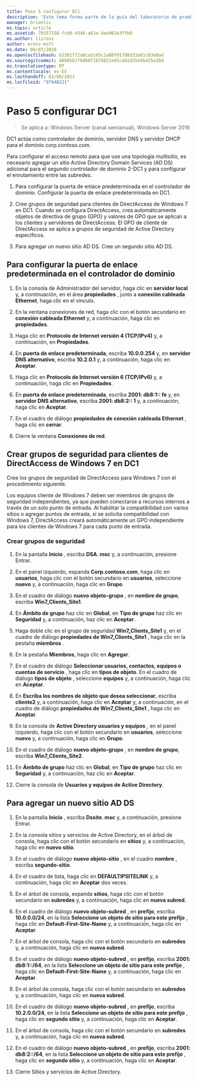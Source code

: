 ```yaml
---
title: Paso 5 configurar DC1
description: 'Este tema forma parte de la guía del laboratorio de pruebas: demostración de una implementación multisitio de DirectAccess para Windows Server 2016'
manager: brianlic
ms.topic: article
ms.assetid: 70357156-fcb0-4346-a61e-4ea963e3ffb0
ms.author: lizross
author: eross-msft
ms.date: 08/07/2020
ms.openlocfilehash: b2381f72a8ca2c65c1a80f01788d33a81c83e8ad
ms.sourcegitcommit: 40905b1f9d68f1b7d821e05cab2d35e9b425e38d
ms.translationtype: MT
ms.contentlocale: es-ES
ms.lasthandoff: 01/06/2021
ms.locfileid: "97948221"
---
```

# <a name="step-5-configure-dc1"></a>Paso 5 configurar DC1

>Se aplica a: Windows Server (canal semianual), Windows Server 2016

DC1 actúa como controlador de dominio, servidor DNS y servidor DHCP para el dominio corp.contoso.com.

Para configurar el acceso remoto para que use una topología multisitio, es necesario agregar un sitio Active Directory Domain Services (AD DS) adicional para el segundo controlador de dominio 2-DC1 y para configurar el enrutamiento entre las subredes.

1. Para configurar la puerta de enlace predeterminada en el controlador de dominio. Configurar la puerta de enlace predeterminada en DC1.

2. Cree grupos de seguridad para clientes de DirectAccess de Windows 7 en DC1. Cuando se configura DirectAccess, crea automáticamente objetos de directiva de grupo (GPO) y valores de GPO que se aplican a los clientes y servidores de DirectAccess. El GPO de cliente de DirectAccess se aplica a grupos de seguridad de Active Directory específicos.

3. Para agregar un nuevo sitio AD DS. Cree un segundo sitio AD DS.

## <a name="to-configure-the-default-gateway-on-the-domain-controller"></a>Para configurar la puerta de enlace predeterminada en el controlador de dominio

1.  En la consola de Administrador del servidor, haga clic en **servidor local** y, a continuación, en el área **propiedades** , junto a **conexión cableada Ethernet**, haga clic en el vínculo.

2.  En la ventana conexiones de red, haga clic con el botón secundario en **conexión cableada Ethernet** y, a continuación, haga clic en **propiedades**.

3.  Haga clic en **Protocolo de Internet versión 4 (TCP/IPv4)** y, a continuación, en **Propiedades**.

4.  En **puerta de enlace predeterminada**, escriba **10.0.0.254** y, en **servidor DNS alternativo**, escriba **10.2.0.1** y, a continuación, haga clic en **Aceptar**.

5.  Haga clic en **Protocolo de Internet versión 6 (TCP/IPv6)** y, a continuación, haga clic en **Propiedades**.

6.  En **puerta de enlace predeterminada**, escriba **2001: db8:1:: fe** y, en **servidor DNS alternativo**, escriba **2001: db8:2:: 1** y, a continuación, haga clic en **Aceptar**.

7.  En el cuadro de diálogo **propiedades de conexión cableada Ethernet** , haga clic en **cerrar**.

8.  Cierre la ventana **Conexiones de red**.

## <a name="create-security-groups-for-windows-7-directaccess-clients-on-dc1"></a>Crear grupos de seguridad para clientes de DirectAccess de Windows 7 en DC1
Cree los grupos de seguridad de DirectAccess para Windows 7 con el procedimiento siguiente.

 Los equipos cliente de Windows 7 deben ser miembros de grupos de seguridad independientes, ya que pueden conectarse a recursos internos a través de un solo punto de entrada. Al habilitar la compatibilidad con varios sitios o agregar puntos de entrada, si se solicita compatibilidad con Windows 7, DirectAccess creará automáticamente un GPO independiente para los clientes de Windows 7 para cada punto de entrada.

### <a name="create-security-groups"></a>Crear grupos de seguridad

1.  En la pantalla **Inicio** , escriba **DSA. msc** y, a continuación, presione Entrar.

2.  En el panel izquierdo, expanda **Corp.contoso.com**, haga clic en **usuarios**, haga clic con el botón secundario en **usuarios**, seleccione **nuevo** y, a continuación, haga clic en **Grupo**.

3.  En el cuadro de diálogo **nuevo objeto-grupo** , en **nombre de grupo**, escriba **Win7_Clients_Site1**.

4.  En **Ámbito de grupo** haz clic en **Global**, en **Tipo de grupo** haz clic en **Seguridad** y, a continuación, haz clic en **Aceptar**.

5.  Haga doble clic en el grupo de seguridad **Win7_Clients_Site1** y, en el cuadro de diálogo **propiedades de Win7_Clients_Site1** , haga clic en la pestaña **miembros** .

6.  En la pestaña **Miembros**, haga clic en **Agregar**.

7.  En el cuadro de diálogo **Seleccionar usuarios, contactos, equipos o cuentas de servicio** , haga clic en **tipos de objeto**. En el cuadro de diálogo **tipos de objeto** , seleccione **equipos** y, a continuación, haga clic en **Aceptar**.

8.  En **Escriba los nombres de objeto que desea seleccionar**, escriba **cliente2** y, a continuación, haga clic en **Aceptar** y, a continuación, en el cuadro de diálogo **propiedades de Win7_Clients_Site1** , haga clic en **Aceptar**.

9. En la consola de **Active Directory usuarios y equipos** , en el panel izquierdo, haga clic con el botón secundario en **usuarios**, seleccione **nuevo** y, a continuación, haga clic en **Grupo**.

10. En el cuadro de diálogo **nuevo objeto-grupo** , en **nombre de grupo**, escriba **Win7_Clients_Site2**.

11. En **Ámbito de grupo** haz clic en **Global**, en **Tipo de grupo** haz clic en **Seguridad** y, a continuación, haz clic en **Aceptar**.

12. Cierre la consola de **Usuarios y equipos de Active Directory**.

## <a name="to-add-a-new-ad-ds-site"></a>Para agregar un nuevo sitio AD DS

1.  En la pantalla **Inicio** , escriba **Dssite. msc** y, a continuación, presione Entrar.

2.  En la consola sitios y servicios de Active Directory, en el árbol de consola, haga clic con el botón secundario en **sitios** y, a continuación, haga clic en **nuevo sitio**.

3.  En el cuadro de diálogo **nuevo objeto-sitio** , en el cuadro **nombre** , escriba **segundo-sitio**.

4.  En el cuadro de lista, haga clic en **DEFAULTIPSITELINK** y, a continuación, haga clic en **Aceptar** dos veces.

5.  En el árbol de consola, expanda **sitios**, haga clic con el botón secundario en **subredes** y, a continuación, haga clic en **nueva subred**.

6.  En el cuadro de diálogo **nuevo objeto-subred** , en **prefijo**, escriba **10.0.0.0/24**, en la lista **Seleccione un objeto de sitio para este prefijo** , haga clic en **Default-First-Site-Name** y, a continuación, haga clic en **Aceptar**.

7.  En el árbol de consola, haga clic con el botón secundario en **subredes** y, a continuación, haga clic en **nueva subred**.

8.  En el cuadro de diálogo **nuevo objeto-subred** , en **prefijo**, escriba **2001: db8:1::/64**, en la lista **Seleccione un objeto de sitio para este prefijo** , haga clic en **Default-First-Site-Name** y, a continuación, haga clic en **Aceptar**.

9. En el árbol de consola, haga clic con el botón secundario en **subredes** y, a continuación, haga clic en **nueva subred**.

10. En el cuadro de diálogo **nuevo objeto-subred** , en **prefijo**, escriba **10.2.0.0/24**, en la lista **Seleccione un objeto de sitio para este prefijo** , haga clic en **segundo sitio** y, a continuación, haga clic en **Aceptar**.

11. En el árbol de consola, haga clic con el botón secundario en **subredes** y, a continuación, haga clic en **nueva subred**.

12. En el cuadro de diálogo **nuevo objeto-subred** , en **prefijo**, escriba **2001: db8:2::/64**, en la lista **Seleccione un objeto de sitio para este prefijo** , haga clic en **segundo sitio** y, a continuación, haga clic en **Aceptar**.

13. Cierre Sitios y servicios de Active Directory.



